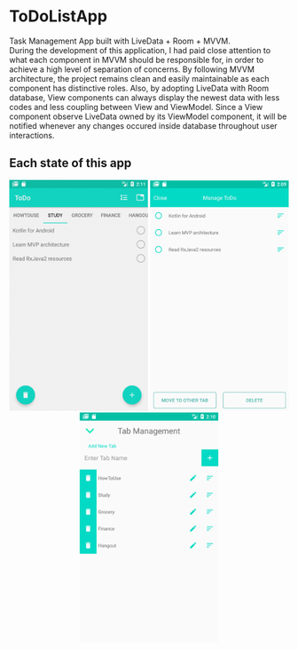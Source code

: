 # ToDoListApp
Task Management App built with LiveData + Room + MVVM.</br>
During the development of this application, I had paid close attention to what each component in MVVM should be responsible for,
in order to achieve a high level of separation of concerns. By following MVVM architecture, the project remains clean and easily maintainable as
each component has distinctive roles. 
Also, by adopting LiveData with Room database, View components can always display the newest data with less codes and less coupling between View and ViewModel.
Since a View component observe LiveData owned by its ViewModel component, it will be notified whenever any changes occured inside database throughout user interactions.

## Each state of this app
<p align = "center">
<img src = "screenshots/HomeFragment.png" width ="250" name = "test"/>
<img src = "screenshots/ItemManagementFragment.png" width ="250" />
<img src = "screenshots/TabManagementFragment.png" width="250"/>
</p>
